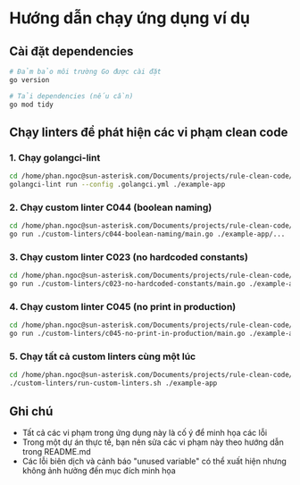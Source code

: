 # Hướng dẫn chạy ứng dụng ví dụ

## Cài đặt dependencies

```bash
# Đảm bảo môi trường Go được cài đặt
go version

# Tải dependencies (nếu cần)
go mod tidy
```

## Chạy linters để phát hiện các vi phạm clean code

### 1. Chạy golangci-lint

```bash
cd /home/phan.ngoc@sun-asterisk.com/Documents/projects/rule-clean-code/golang-config
golangci-lint run --config .golangci.yml ./example-app
```

### 2. Chạy custom linter C044 (boolean naming)

```bash
cd /home/phan.ngoc@sun-asterisk.com/Documents/projects/rule-clean-code/golang-config
go run ./custom-linters/c044-boolean-naming/main.go ./example-app/...
```

### 3. Chạy custom linter C023 (no hardcoded constants)

```bash
cd /home/phan.ngoc@sun-asterisk.com/Documents/projects/rule-clean-code/golang-config
go run ./custom-linters/c023-no-hardcoded-constants/main.go ./example-app/...
```

### 4. Chạy custom linter C045 (no print in production)

```bash
cd /home/phan.ngoc@sun-asterisk.com/Documents/projects/rule-clean-code/golang-config
go run ./custom-linters/c045-no-print-in-production/main.go ./example-app/...
```

### 5. Chạy tất cả custom linters cùng một lúc

```bash
cd /home/phan.ngoc@sun-asterisk.com/Documents/projects/rule-clean-code/golang-config
./custom-linters/run-custom-linters.sh ./example-app
```

## Ghi chú

- Tất cả các vi phạm trong ứng dụng này là cố ý để minh họa các lỗi
- Trong một dự án thực tế, bạn nên sửa các vi phạm này theo hướng dẫn trong README.md
- Các lỗi biên dịch và cảnh báo "unused variable" có thể xuất hiện nhưng không ảnh hưởng đến mục đích minh họa
